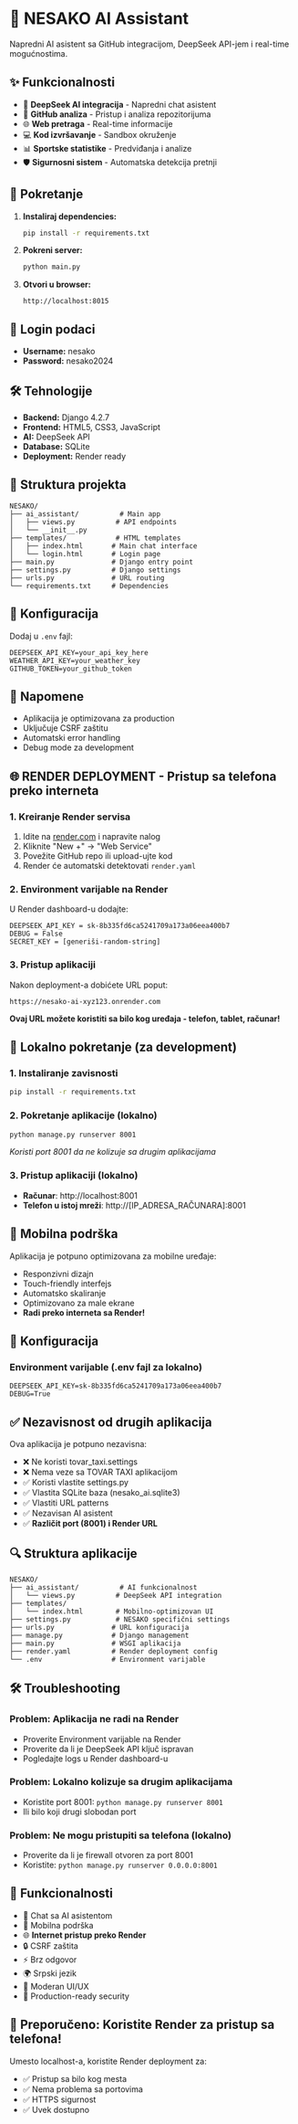 # 🤖 NESAKO AI Assistant

Napredni AI asistent sa GitHub integracijom, DeepSeek API-jem i real-time mogućnostima.

## ✨ Funkcionalnosti

- 🧠 **DeepSeek AI integracija** - Napredni chat asistent
- 🔧 **GitHub analiza** - Pristup i analiza repozitorijuma
- 🌐 **Web pretraga** - Real-time informacije
- 💻 **Kod izvršavanje** - Sandbox okruženje
- 📊 **Sportske statistike** - Predviđanja i analize
- 🛡️ **Sigurnosni sistem** - Automatska detekcija pretnji

## 🚀 Pokretanje

1. **Instaliraj dependencies:**
   ```bash
   pip install -r requirements.txt
   ```

2. **Pokreni server:**
   ```bash
   python main.py
   ```

3. **Otvori u browser:**
   ```
   http://localhost:8015
   ```

## 🔑 Login podaci

- **Username:** nesako
- **Password:** nesako2024

## 🛠️ Tehnologije

- **Backend:** Django 4.2.7
- **Frontend:** HTML5, CSS3, JavaScript
- **AI:** DeepSeek API
- **Database:** SQLite
- **Deployment:** Render ready

## 📁 Struktura projekta

```
NESAKO/
├── ai_assistant/          # Main app
│   ├── views.py          # API endpoints
│   └── __init__.py
├── templates/            # HTML templates
│   ├── index.html       # Main chat interface
│   └── login.html       # Login page
├── main.py              # Django entry point
├── settings.py          # Django settings
├── urls.py              # URL routing
└── requirements.txt     # Dependencies
```

## 🔧 Konfiguracija

Dodaj u `.env` fajl:
```
DEEPSEEK_API_KEY=your_api_key_here
WEATHER_API_KEY=your_weather_key
GITHUB_TOKEN=your_github_token
```

## 📝 Napomene

- Aplikacija je optimizovana za production
- Uključuje CSRF zaštitu
- Automatski error handling
- Debug mode za development

## 🌐 RENDER DEPLOYMENT - Pristup sa telefona preko interneta

### 1. Kreiranje Render servisa
1. Idite na [render.com](https://render.com) i napravite nalog
2. Kliknite "New +" → "Web Service"
3. Povežite GitHub repo ili upload-ujte kod
4. Render će automatski detektovati `render.yaml`

### 2. Environment varijable na Render
U Render dashboard-u dodajte:
```
DEEPSEEK_API_KEY = sk-8b335fd6ca5241709a173a06eea400b7
DEBUG = False
SECRET_KEY = [generiši-random-string]
```

### 3. Pristup aplikaciji
Nakon deployment-a dobićete URL poput:
```
https://nesako-ai-xyz123.onrender.com
```

**Ovaj URL možete koristiti sa bilo kog uređaja - telefon, tablet, računar!**

## 🚀 Lokalno pokretanje (za development)

### 1. Instaliranje zavisnosti
```bash
pip install -r requirements.txt
```

### 2. Pokretanje aplikacije (lokalno)
```bash
python manage.py runserver 8001
```
*Koristi port 8001 da ne kolizuje sa drugim aplikacijama*

### 3. Pristup aplikaciji (lokalno)
- **Računar**: http://localhost:8001
- **Telefon u istoj mreži**: http://[IP_ADRESA_RAČUNARA]:8001

## 📱 Mobilna podrška

Aplikacija je potpuno optimizovana za mobilne uređaje:
- Responzivni dizajn
- Touch-friendly interfejs
- Automatsko skaliranje
- Optimizovano za male ekrane
- **Radi preko interneta sa Render!**

## 🔧 Konfiguracija

### Environment varijable (.env fajl za lokalno)
```
DEEPSEEK_API_KEY=sk-8b335fd6ca5241709a173a06eea400b7
DEBUG=True
```

## ✅ Nezavisnost od drugih aplikacija

Ova aplikacija je potpuno nezavisna:
- ❌ Ne koristi tovar_taxi.settings
- ❌ Nema veze sa TOVAR TAXI aplikacijom  
- ✅ Koristi vlastite settings.py
- ✅ Vlastita SQLite baza (nesako_ai.sqlite3)
- ✅ Vlastiti URL patterns
- ✅ Nezavisan AI asistent
- ✅ **Različit port (8001) i Render URL**

## 🔍 Struktura aplikacije

```
NESAKO/
├── ai_assistant/          # AI funkcionalnost
│   └── views.py          # DeepSeek API integration
├── templates/
│   └── index.html        # Mobilno-optimizovan UI
├── settings.py           # NESAKO specifični settings
├── urls.py              # URL konfiguracija
├── manage.py            # Django management
├── main.py              # WSGI aplikacija
├── render.yaml          # Render deployment config
└── .env                 # Environment varijable
```

## 🛠️ Troubleshooting

### Problem: Aplikacija ne radi na Render
- Proverite Environment varijable na Render
- Proverite da li je DeepSeek API ključ ispravan
- Pogledajte logs u Render dashboard-u

### Problem: Lokalno kolizuje sa drugim aplikacijama
- Koristite port 8001: `python manage.py runserver 8001`
- Ili bilo koji drugi slobodan port

### Problem: Ne mogu pristupiti sa telefona (lokalno)
- Proverite da li je firewall otvoren za port 8001
- Koristite: `python manage.py runserver 0.0.0.0:8001`

## 🎯 Funkcionalnosti

- 💬 Chat sa AI asistentom
- 📱 Mobilna podrška
- 🌐 **Internet pristup preko Render**
- 🔒 CSRF zaštita
- ⚡ Brz odgovor
- 🌍 Srpski jezik
- 🎨 Moderan UI/UX
- 🔐 Production-ready security

## 🚀 Preporučeno: Koristite Render za pristup sa telefona!

Umesto localhost-a, koristite Render deployment za:
- ✅ Pristup sa bilo kog mesta
- ✅ Nema problema sa portovima
- ✅ HTTPS sigurnost
- ✅ Uvek dostupno
